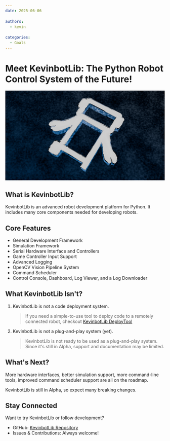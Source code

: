 ```yaml
---
date: 2025-06-06

authors:
  - kevin

categories:
  - Goals
---
```


# Meet KevinbotLib: The Python Robot Control System of the Future!

![post-1-title.png](post-1-title.png)

## What is KevinbotLib?

KevinbotLib is an advanced robot development platform for Python.
It includes many core components needed for developing robots.

## Core Features

* General Development Framework
* Simulation Framework
* Serial Hardware Interface and Controllers
* Game Controller Input Support
* Advanced Logging
* OpenCV Vision Pipeline System
* Command Scheduler
* Control Console, Dashboard, Log Viewer, and a Log Downloader

## What KevinbotLib Isn't?

1. KevinbotLib is not a code deployment system.

    > If you need a simple-to-use tool to deploy code to a remotely connected robot, checkout [KevinbotLib DeployTool](https://github.com/meowmeowahr/kevinbotlib-deploytool)

2. KevinbotLib is not a plug-and-play system (yet).

    > KevinbotLib is not ready to be used as a plug-and-play system. 
      Since it's still in Alpha, support and documentation may be limited.

## What's Next?

More hardware interfaces, better simulation support, more command-line tools, improved command scheduler support are all on the roadmap.

KevinbotLib is still in Alpha, so expect many breaking changes.

## Stay Connected

Want to try KevinbotLib or follow development?

- GitHub: [KevinbotLib Repository](https://github.com/meowmeowahr/kevinbotlib)
- Issues & Contributions: Always welcome!
